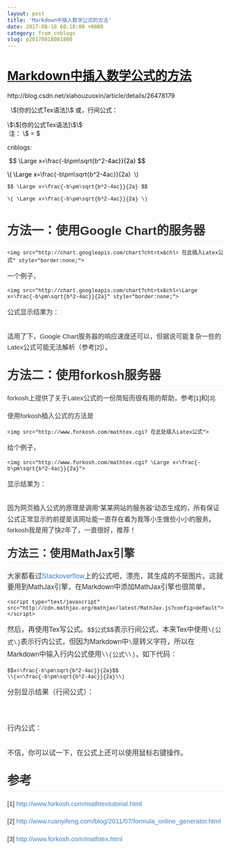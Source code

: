 ```yaml
---
layout: post
title: 'Markdown中插入数学公式的方法'
date: 2017-08-18 08:18:00 +0800
category: from_cnblogs
slug: p20170818081800
---
```

<h1><span class="link_title"><a href="http://blog.csdn.net/xiahouzuoxin/article/details/26478179">Markdown中插入数学公式的方法 </a></span></h1>
<p>http://blog.csdn.net/xiahouzuoxin/article/details/26478179</p>
<p>&nbsp;<span class="cnblogs_code"> \$[你的公式Tex语法]\$ 或，行间公式：</span></p>
<p><span class="cnblogs_code"><span class="cnblogs_code">\$\$[你的公式Tex语法]\$\$</span></span><br />&nbsp;注： \$ = $</p>
<p>cnblogs:</p>
<p>&nbsp;<span class="cnblogs_code">$$ \Large x=\frac{-b\pm\sqrt{b^2-<span style="color: #000000;">4ac}}{2a} $$ </span></span></p>
<p><span class="cnblogs_code"><span style="color: #000000;">\( \Large x</span>=\frac{-b\pm\sqrt{b^2-4ac}}{2a}&nbsp; \)</span>&nbsp;</p>
<pre><code style="font-family: Consolas,'Liberation Mono',Courier,monospace; font-size: 12px; margin: 0px; border: none; padding: 0px; word-wrap: normal; display: inline; line-height: inherit;"><code style="font-family: Consolas,'Liberation Mono',Courier,monospace; font-size: 12px; margin: 0px; border: none; padding: 0px; word-wrap: normal; display: inline; line-height: inherit;">$$ \Large x=\frac{-b\pm\sqrt{b^2-4ac}}{2a} $$</code></code></pre>
<pre><code style="font-family: Consolas,'Liberation Mono',Courier,monospace; font-size: 12px; margin: 0px; border: none; padding: 0px; word-wrap: normal; display: inline; line-height: inherit;">\( \Large x=\frac{-b\pm\sqrt{b^2-4ac}}{2a} \)</code></pre>
<pre><code style="font-family: Consolas,'Liberation Mono',Courier,monospace; font-size: 12px; margin: 0px; border: none; padding: 0px; word-wrap: normal; display: inline; line-height: inherit;"></code></pre>
<h2 style="margin: 1em 0px 15px; line-height: 1.7; font-size: 2em; padding: 0px; position: relative; border-bottom-width: 1px; border-bottom-style: solid; border-bottom-color: #eeeeee; color: #333333; font-family: Helvetica,arial,freesans,clean,sans-serif;">方法一：使用Google Chart的服务器</h2>
<pre><code style="font-family: Consolas,'Liberation Mono',Courier,monospace; font-size: 12px; margin: 0px; border: none; padding: 0px; word-wrap: normal; display: inline; line-height: inherit;">&lt;img src="http://chart.googleapis.com/chart?cht=tx&amp;chl= 在此插入Latex公式" style="border:none;"&gt;
</code></pre>
<p style="margin-top: 15px; margin-bottom: 15px; color: #333333; font-family: Helvetica,arial,freesans,clean,sans-serif; font-size: 15px; line-height: 25.5px;">一个例子，</p>
<pre><code style="font-family: Consolas,'Liberation Mono',Courier,monospace; font-size: 12px; margin: 0px; border: none; padding: 0px; word-wrap: normal; display: inline; line-height: inherit;">&lt;img src="http://chart.googleapis.com/chart?cht=tx&amp;chl=\Large x=\frac{-b\pm\sqrt{b^2-4ac}}{2a}" style="border:none;"&gt;
</code></pre>
<p style="margin-top: 15px; margin-bottom: 15px; color: #333333; font-family: Helvetica,arial,freesans,clean,sans-serif; font-size: 15px; line-height: 25.5px;">公式显示结果为：</p>
<p style="margin-top: 15px; margin-bottom: 15px; color: #333333; font-family: Helvetica,arial,freesans,clean,sans-serif; font-size: 15px; line-height: 25.5px;"><a style="color: #4183c4; text-decoration: none;" href="https://camo.githubusercontent.com/7dc54e42913fd1ff6c3fa2a568ebe609cc61fc17/687474703a2f2f63686172742e676f6f676c65617069732e636f6d2f63686172743f6368743d74782663686c3d2535434c61726765253230783d253543667261632537422d62253543706d2535437371727425374262253545322d3461632537442537442537423261253744" target="_blank"><img style="border: 0px; max-width: 100%;" src="https://camo.githubusercontent.com/7dc54e42913fd1ff6c3fa2a568ebe609cc61fc17/687474703a2f2f63686172742e676f6f676c65617069732e636f6d2f63686172743f6368743d74782663686c3d2535434c61726765253230783d253543667261632537422d62253543706d2535437371727425374262253545322d3461632537442537442537423261253744" alt="" /></a></p>
<p style="margin-top: 15px; margin-bottom: 15px; color: #333333; font-family: Helvetica,arial,freesans,clean,sans-serif; font-size: 15px; line-height: 25.5px;">适用了下，Google Chart服务器的响应速度还可以，但据说可能复杂一些的Latex公式可能无法解析（参考[2]）。</p>
<h2 style="margin: 1em 0px 15px; line-height: 1.7; font-size: 2em; padding: 0px; position: relative; border-bottom-width: 1px; border-bottom-style: solid; border-bottom-color: #eeeeee; color: #333333; font-family: Helvetica,arial,freesans,clean,sans-serif;"><a name="t1" target="_blank"></a><a class="anchor" style="color: #4183c4; text-decoration: none; display: block; padding-right: 6px; padding-left: 30px; margin-left: -30px; position: absolute; top: 0px; left: 0px; bottom: 0px;" name="user-content-方法二使用forkosh服务器" href="https://github.com/xiahouzuoxin/notes/blob/master/essays/Markdown%E4%B8%AD%E6%8F%92%E5%85%A5%E6%95%B0%E5%AD%A6%E5%85%AC%E5%BC%8F%E7%9A%84%E6%96%B9%E6%B3%95.md#%E6%96%B9%E6%B3%95%E4%BA%8C%E4%BD%BF%E7%94%A8forkosh%E6%9C%8D%E5%8A%A1%E5%99%A8" target="_blank"></a>方法二：使用forkosh服务器</h2>
<p style="margin-top: 15px; margin-bottom: 15px; color: #333333; font-family: Helvetica,arial,freesans,clean,sans-serif; font-size: 15px; line-height: 25.5px;">forkosh上提供了关于Latex公式的一份简短而很有用的帮助，参考[1]和[3].</p>
<p style="margin-top: 15px; margin-bottom: 15px; color: #333333; font-family: Helvetica,arial,freesans,clean,sans-serif; font-size: 15px; line-height: 25.5px;">使用forkosh插入公式的方法是</p>
<pre><code style="font-family: Consolas,'Liberation Mono',Courier,monospace; font-size: 12px; margin: 0px; border: none; padding: 0px; word-wrap: normal; display: inline; line-height: inherit;">&lt;img src="http://www.forkosh.com/mathtex.cgi? 在此处插入Latex公式"&gt;
</code></pre>
<p style="margin-top: 15px; margin-bottom: 15px; color: #333333; font-family: Helvetica,arial,freesans,clean,sans-serif; font-size: 15px; line-height: 25.5px;">给个例子，</p>
<pre><code style="font-family: Consolas,'Liberation Mono',Courier,monospace; font-size: 12px; margin: 0px; border: none; padding: 0px; word-wrap: normal; display: inline; line-height: inherit;">&lt;img src="http://www.forkosh.com/mathtex.cgi? \Large x=\frac{-b\pm\sqrt{b^2-4ac}}{2a}"&gt;
</code></pre>
<p style="margin-top: 15px; margin-bottom: 15px; color: #333333; font-family: Helvetica,arial,freesans,clean,sans-serif; font-size: 15px; line-height: 25.5px;">显示结果为：</p>
<p style="margin-top: 15px; margin-bottom: 15px; color: #333333; font-family: Helvetica,arial,freesans,clean,sans-serif; font-size: 15px; line-height: 25.5px;"><a style="color: #4183c4; text-decoration: none;" href="https://camo.githubusercontent.com/9384a279694e169893f920ff078f493394d09ca0/687474703a2f2f7777772e666f726b6f73682e636f6d2f6d6174687465782e6367693f2532302535434c61726765253230783d253543667261632537422d62253543706d2535437371727425374262253545322d3461632537442537442537423261253744" target="_blank"><img style="border: 0px; max-width: 100%;" src="https://camo.githubusercontent.com/9384a279694e169893f920ff078f493394d09ca0/687474703a2f2f7777772e666f726b6f73682e636f6d2f6d6174687465782e6367693f2532302535434c61726765253230783d253543667261632537422d62253543706d2535437371727425374262253545322d3461632537442537442537423261253744" alt="" /></a></p>
<p style="margin-top: 15px; margin-bottom: 15px; color: #333333; font-family: Helvetica,arial,freesans,clean,sans-serif; font-size: 15px; line-height: 25.5px;">因为网页插入公式的原理是调用&ldquo;某某网站的服务器&rdquo;动态生成的，所有保证公式正常显示的前提是该网址能一直存在着为我等小生做些小小的服务。forkosh我是用了快2年了，一直很好，推荐！</p>
<h2 style="box-sizing: border-box; margin-top: 1em; margin-bottom: 16px; line-height: 1.225; font-size: 1.75em; position: relative; padding-bottom: 0.3em; border-bottom-width: 1px; border-bottom-style: solid; border-bottom-color: #eeeeee; color: #333333; font-family: 'Helvetica Neue', Helvetica, 'Segoe UI', Arial, freesans, sans-serif;"><a name="t2" target="_blank"></a>方法三：使用MathJax引擎</h2>
<p style="box-sizing: border-box; margin-top: 0px; margin-bottom: 16px; color: #333333; font-family: 'Helvetica Neue', Helvetica, 'Segoe UI', Arial, freesans, sans-serif; font-size: 16px; line-height: 25.600000381469727px;">大家都看过<a style="box-sizing: border-box; color: #4183c4; text-decoration: none; background: transparent;" href="http://stackoverflow.com/" target="_blank">Stackoverflow</a>上的公式吧，漂亮，其生成的不是图片。这就要用到MathJax引擎，在Markdown中添加MathJax引擎也很简单，</p>
<pre><code style="box-sizing: border-box; font-family: Consolas, 'Liberation Mono', Menlo, Courier, monospace; padding: 0px; margin: 0px; border-top-left-radius: 3px; border-top-right-radius: 3px; border-bottom-right-radius: 3px; border-bottom-left-radius: 3px; word-break: normal; border: 0px; display: inline; line-height: inherit; word-wrap: normal; background: transparent;">&lt;script type="text/javascript" src="http://cdn.mathjax.org/mathjax/latest/MathJax.js?config=default"&gt;&lt;/script&gt;</code></pre>
<p style="box-sizing: border-box; margin-top: 0px; margin-bottom: 16px; color: #333333; font-family: 'Helvetica Neue', Helvetica, 'Segoe UI', Arial, freesans, sans-serif; font-size: 16px; line-height: 25.600000381469727px;">然后，再使用Tex写公式。<code style="box-sizing: border-box; font-family: Consolas, 'Liberation Mono', Menlo, Courier, monospace; font-size: 14px; padding: 0.2em 0px; margin: 0px; border-top-left-radius: 3px; border-top-right-radius: 3px; border-bottom-right-radius: 3px; border-bottom-left-radius: 3px;">$$公式$$</code>表示行间公式，本来Tex中使用<code style="box-sizing: border-box; font-family: Consolas, 'Liberation Mono', Menlo, Courier, monospace; font-size: 14px; padding: 0.2em 0px; margin: 0px; border-top-left-radius: 3px; border-top-right-radius: 3px; border-bottom-right-radius: 3px; border-bottom-left-radius: 3px;">\(公式\)</code>表示行内公式，但因为Markdown中<code style="box-sizing: border-box; font-family: Consolas, 'Liberation Mono', Menlo, Courier, monospace; font-size: 14px; padding: 0.2em 0px; margin: 0px; border-top-left-radius: 3px; border-top-right-radius: 3px; border-bottom-right-radius: 3px; border-bottom-left-radius: 3px;">\</code>是转义字符，所以在Markdown中输入行内公式使用<code style="box-sizing: border-box; font-family: Consolas, 'Liberation Mono', Menlo, Courier, monospace; font-size: 14px; padding: 0.2em 0px; margin: 0px; border-top-left-radius: 3px; border-top-right-radius: 3px; border-bottom-right-radius: 3px; border-bottom-left-radius: 3px;">\\(公式\\)</code>，如下代码：</p>
<pre><code style="box-sizing: border-box; font-family: Consolas, 'Liberation Mono', Menlo, Courier, monospace; padding: 0px; margin: 0px; border-top-left-radius: 3px; border-top-right-radius: 3px; border-bottom-right-radius: 3px; border-bottom-left-radius: 3px; word-break: normal; border: 0px; display: inline; line-height: inherit; word-wrap: normal; background: transparent;">$$x=\frac{-b\pm\sqrt{b^2-4ac}}{2a}$$
\\(x=\frac{-b\pm\sqrt{b^2-4ac}}{2a}\\)
</code></pre>
<p style="box-sizing: border-box; margin-top: 0px; margin-bottom: 16px; color: #333333; font-family: 'Helvetica Neue', Helvetica, 'Segoe UI', Arial, freesans, sans-serif; font-size: 16px; line-height: 25.600000381469727px;">分别显示结果（行间公式）：</p>
<p style="box-sizing: border-box; margin-top: 0px; margin-bottom: 16px; color: #333333; font-family: 'Helvetica Neue', Helvetica, 'Segoe UI', Arial, freesans, sans-serif; font-size: 16px; line-height: 25.600000381469727px;">&nbsp;</p>
<div class="MathJax_Display" style="text-align: center;"><span id="MathJax-Element-1-Frame" class="MathJax"><span id="MathJax-Span-1" class="math" style="width: 11.078em; display: inline-block;"><span style="display: inline-block; position: relative; width: 9.219em; height: 0px; font-size: 120%;"><span style="position: absolute; clip: rect(0.928em, 1000em, 3.665em, -0.434em); top: -2.813em; left: 0em;"><span id="MathJax-Span-2" class="mrow"><span id="MathJax-Span-3" class="mi" style="font-family: MathJax_Math; font-style: italic;">x<span id="MathJax-Span-4" class="mo" style="font-family: MathJax_Main; padding-left: 0.278em;">=<span id="MathJax-Span-5" class="mfrac" style="padding-left: 0.278em;"><span style="display: inline-block; position: relative; width: 7.099em; height: 0px; margin-right: 0.12em; margin-left: 0.12em;"><span style="position: absolute; clip: rect(1.605em, 1000em, 3.117em, -0.385em); top: -3.489em; left: 50%; margin-left: -3.49em;"><span id="MathJax-Span-6" class="mrow"><span id="MathJax-Span-7" class="mo" style="font-family: MathJax_Main;">&minus;<span id="MathJax-Span-8" class="mi" style="font-family: MathJax_Math; font-style: italic;">b<span id="MathJax-Span-9" class="mo" style="font-family: MathJax_Main; padding-left: 0.222em;">&plusmn;<span id="MathJax-Span-10" class="msqrt" style="padding-left: 0.222em;"><span style="display: inline-block; position: relative; width: 4.556em; height: 0px;"><span style="position: absolute; clip: rect(1.764em, 1000em, 2.98em, -0.429em); top: -2.813em; left: 0.99em;"><span id="MathJax-Span-11" class="mrow"><span id="MathJax-Span-12" class="msubsup"><span style="display: inline-block; position: relative; width: 0.856em; height: 0px;"><span style="position: absolute; clip: rect(1.702em, 1000em, 2.719em, -0.429em); top: -2.552em; left: 0em;"><span id="MathJax-Span-13" class="mi" style="font-family: MathJax_Math; font-style: italic;">b<span style="display: inline-block; width: 0px; height: 2.552em;"><span style="position: absolute; top: -2.713em; left: 0.417em;"><span id="MathJax-Span-14" class="mn" style="font-size: 70.7%; font-family: MathJax_Main;">2<span style="display: inline-block; width: 0px; height: 2.292em;"><span id="MathJax-Span-15" class="mo" style="font-family: MathJax_Main; padding-left: 0.222em;">&minus;<span id="MathJax-Span-16" class="mn" style="font-family: MathJax_Main; padding-left: 0.222em;">4<span id="MathJax-Span-17" class="mi" style="font-family: MathJax_Math; font-style: italic;">a<span id="MathJax-Span-18" class="mi" style="font-family: MathJax_Math; font-style: italic;">c<span style="display: inline-block; width: 0px; height: 2.813em;"><span style="position: absolute; clip: rect(3.584em, 1000em, 4.037em, -0.469em); top: -4.792em; left: 0.99em;"><span style="display: inline-block; position: relative; width: 3.567em; height: 0px;"><span style="position: absolute; font-family: MathJax_Main; top: -4.01em; left: -0.084em;">&minus;<span style="display: inline-block; width: 0px; height: 4.01em;"><span style="position: absolute; font-family: MathJax_Main; top: -4.01em; left: 2.873em;">&minus;<span style="display: inline-block; width: 0px; height: 4.01em;"><span style="font-family: MathJax_Main; position: absolute; top: -4.01em; left: 0.388em;">&minus;<span style="display: inline-block; width: 0px; height: 4.01em;"><span style="font-family: MathJax_Main; position: absolute; top: -4.01em; left: 0.885em;">&minus;<span style="display: inline-block; width: 0px; height: 4.01em;"><span style="font-family: MathJax_Main; position: absolute; top: -4.01em; left: 1.382em;">&minus;<span style="display: inline-block; width: 0px; height: 4.01em;"><span style="font-family: MathJax_Main; position: absolute; top: -4.01em; left: 1.879em;">&minus;<span style="display: inline-block; width: 0px; height: 4.01em;"><span style="font-family: MathJax_Main; position: absolute; top: -4.01em; left: 2.376em;">&minus;<span style="display: inline-block; width: 0px; height: 4.01em;"><span style="display: inline-block; width: 0px; height: 4.01em;"><span style="position: absolute; clip: rect(3.004em, 1000em, 4.517em, -0.358em); top: -4.212em; left: 0em;"><span style="font-family: MathJax_Size1;">&radic;<span style="display: inline-block; width: 0px; height: 4.01em;"><span style="display: inline-block; width: 0px; height: 2.813em;"><span style="position: absolute; clip: rect(1.99em, 1000em, 2.979em, -0.419em); top: -2.127em; left: 50%; margin-left: -0.521em;"><span id="MathJax-Span-19" class="mrow"><span id="MathJax-Span-20" class="mn" style="font-family: MathJax_Main;">2<span id="MathJax-Span-21" class="mi" style="font-family: MathJax_Math; font-style: italic;">a</span></span></span></span></span></span></span></span></span></span></span></span></span></span></span></span></span></span></span></span></span></span></span></span></span></span></span></span></span></span></span></span></span></span></span></span></span></span></span></span></span></span></span></span></span></span></span></span></span></span></span></span></span></span></span></span></div>
<p style="box-sizing: border-box; margin-top: 0px; margin-bottom: 16px; color: #333333; font-family: 'Helvetica Neue', Helvetica, 'Segoe UI', Arial, freesans, sans-serif; font-size: 16px; line-height: 25.600000381469727px;">行内公式：</p>
<p style="box-sizing: border-box; margin-top: 0px; margin-bottom: 16px; color: #333333; font-family: 'Helvetica Neue', Helvetica, 'Segoe UI', Arial, freesans, sans-serif; font-size: 16px; line-height: 25.600000381469727px;"><span class="MathJax_Preview"><span id="MathJax-Element-2-Frame" class="MathJax"><span id="MathJax-Span-22" class="math" style="width: 7.891em; display: inline-block;"><span style="display: inline-block; position: relative; width: 6.563em; height: 0px; font-size: 120%;"><span style="position: absolute; clip: rect(1.4em, 1000em, 3.354em, -0.434em); top: -2.813em; left: 0em;"><span id="MathJax-Span-23" class="mrow"><span id="MathJax-Span-24" class="mi" style="font-family: MathJax_Math; font-style: italic;">x<span id="MathJax-Span-25" class="mo" style="font-family: MathJax_Main; padding-left: 0.278em;">=<span id="MathJax-Span-26" class="mfrac" style="padding-left: 0.278em;"><span style="display: inline-block; position: relative; width: 4.443em; height: 0px; margin-right: 0.12em; margin-left: 0.12em;"><span style="position: absolute; clip: rect(1.406em, 1000em, 2.567em, -0.409em); top: -2.819em; left: 50%; margin-left: -2.161em;"><span id="MathJax-Span-27" class="mrow"><span id="MathJax-Span-28" class="mo" style="font-size: 70.7%; font-family: MathJax_Main;">&minus;<span id="MathJax-Span-29" class="mi" style="font-size: 70.7%; font-family: MathJax_Math; font-style: italic;">b<span id="MathJax-Span-30" class="mo" style="font-size: 70.7%; font-family: MathJax_Main;">&plusmn;<span id="MathJax-Span-31" class="msqrt"><span style="display: inline-block; position: relative; width: 2.917em; height: 0px;"><span style="position: absolute; clip: rect(1.505em, 1000em, 2.456em, -0.44em); top: -2.292em; left: 0.729em;"><span id="MathJax-Span-32" class="mrow"><span id="MathJax-Span-33" class="msubsup"><span style="display: inline-block; position: relative; width: 0.626em; height: 0px;"><span style="position: absolute; clip: rect(1.488em, 1000em, 2.299em, -0.44em); top: -2.135em; left: 0em;"><span id="MathJax-Span-34" class="mi" style="font-size: 70.7%; font-family: MathJax_Math; font-style: italic;">b<span style="display: inline-block; width: 0px; height: 2.135em;"><span style="position: absolute; top: -2.225em; left: 0.313em;"><span id="MathJax-Span-35" class="mn" style="font-size: 50%; font-family: MathJax_Main;">2<span style="display: inline-block; width: 0px; height: 1.927em;"><span id="MathJax-Span-36" class="mo" style="font-size: 70.7%; font-family: MathJax_Main;">&minus;<span id="MathJax-Span-37" class="mn" style="font-size: 70.7%; font-family: MathJax_Main;">4<span id="MathJax-Span-38" class="mi" style="font-size: 70.7%; font-family: MathJax_Math; font-style: italic;">a<span id="MathJax-Span-39" class="mi" style="font-size: 70.7%; font-family: MathJax_Math; font-style: italic;">c<span style="display: inline-block; width: 0px; height: 2.292em;"><span style="position: absolute; clip: rect(0.885em, 1000em, 1.263em, -0.469em); top: -1.771em; left: 0.729em;"><span style="border-left: 2.188em solid; display: inline-block; overflow: hidden; width: 0px; height: 1.25px; vertical-align: -0.065em;"><span style="display: inline-block; width: 0px; height: 1.042em;"><span style="position: absolute; clip: rect(3.253em, 1000em, 4.414em, -0.39em); top: -4.139em; left: 0em;"><span style="font-size: 70.7%; font-family: MathJax_Size1;">&radic;<span style="display: inline-block; width: 0px; height: 4.01em;"><span style="display: inline-block; width: 0px; height: 2.292em;"><span style="position: absolute; clip: rect(1.664em, 1000em, 2.455em, -0.433em); top: -1.913em; left: 50%; margin-left: -0.365em;"><span id="MathJax-Span-40" class="mrow"><span id="MathJax-Span-41" class="mn" style="font-size: 70.7%; font-family: MathJax_Main;">2<span id="MathJax-Span-42" class="mi" style="font-size: 70.7%; font-family: MathJax_Math; font-style: italic;">a</span></span></span></span></span></span></span></span></span></span></span></span></span></span></span></span></span></span></span></span></span></span></span></span></span></span></span></span></span></span></span></span></span></span></span></span></span></span></span></span></span></span></span></p>
<p style="box-sizing: border-box; margin-top: 0px; margin-bottom: 16px; color: #333333; font-family: 'Helvetica Neue', Helvetica, 'Segoe UI', Arial, freesans, sans-serif; font-size: 16px; line-height: 25.600000381469727px;">不信，你可以试一下，在公式上还可以使用鼠标右键操作。</p>
<h2 style="margin: 1em 0px 15px; line-height: 1.7; font-size: 2em; padding: 0px; position: relative; border-bottom-width: 1px; border-bottom-style: solid; border-bottom-color: #eeeeee; color: #333333; font-family: Helvetica,arial,freesans,clean,sans-serif;"><a name="t3" target="_blank"></a><a class="anchor" style="color: #4183c4; text-decoration: none; display: block; padding-right: 6px; padding-left: 30px; margin-left: -30px; position: absolute; top: 0px; left: 0px; bottom: 0px;" name="user-content-参考" href="https://github.com/xiahouzuoxin/notes/blob/master/essays/Markdown%E4%B8%AD%E6%8F%92%E5%85%A5%E6%95%B0%E5%AD%A6%E5%85%AC%E5%BC%8F%E7%9A%84%E6%96%B9%E6%B3%95.md#%E5%8F%82%E8%80%83" target="_blank"></a>参考</h2>
<p style="margin-top: 15px; margin-bottom: 15px; color: #333333; font-family: Helvetica,arial,freesans,clean,sans-serif; font-size: 15px; line-height: 25.5px;">[1]&nbsp;<a style="color: #4183c4; text-decoration: none;" href="http://www.forkosh.com/mathtextutorial.html" target="_blank">http://www.forkosh.com/mathtextutorial.html</a></p>
<p style="margin-top: 15px; margin-bottom: 15px; color: #333333; font-family: Helvetica,arial,freesans,clean,sans-serif; font-size: 15px; line-height: 25.5px;">[2]&nbsp;<a style="color: #4183c4; text-decoration: none;" href="http://www.ruanyifeng.com/blog/2011/07/formula_online_generator.html" target="_blank">http://www.ruanyifeng.com/blog/2011/07/formula_online_generator.html</a></p>
<p style="margin-top: 15px; color: #333333; font-family: Helvetica,arial,freesans,clean,sans-serif; font-size: 15px; line-height: 25.5px; margin-bottom: 0px!important;">[3]&nbsp;<a style="color: #4183c4; text-decoration: none;" href="http://www.forkosh.com/mathtex.html" target="_blank">http://www.forkosh.com/mathtex.html</a></p>
<p style="margin-top: 15px; color: #333333; font-family: Helvetica,arial,freesans,clean,sans-serif; font-size: 15px; line-height: 25.5px; margin-bottom: 0px!important;">&nbsp;</p>
<p style="margin-top: 15px; color: #333333; font-family: Helvetica,arial,freesans,clean,sans-serif; font-size: 15px; line-height: 25.5px; margin-bottom: 0px!important;">&nbsp;</p>